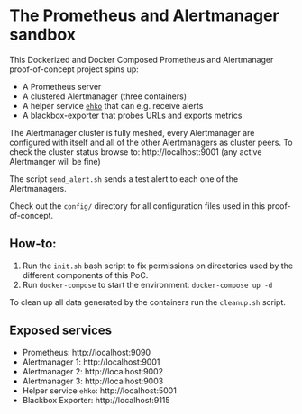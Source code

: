 # The Prometheus and Alertmanager sandbox

This Dockerized and Docker Composed Prometheus and Alertmanager proof-of-concept project spins up:
* A Prometheus server
* A clustered Alertmanager (three containers) 
* A helper service [`ehko`](https://github.com/mikejoh/ehko) that can e.g. receive alerts
* A blackbox-exporter that probes URLs and exports metrics

The Alertmanager cluster is fully meshed, every Alertmanager are configured with itself and all of the other Alertmanagers as cluster peers. To check the cluster status browse to: http://localhost:9001 (any active Alertmanger will be fine)

The script `send_alert.sh` sends a test alert to each one of the Alertmanagers.

Check out the `config/` directory for all configuration files used in this proof-of-concept. 

## How-to:

1. Run the `init.sh` bash script to fix permissions on directories used by the different components of this PoC.
2. Run `docker-compose` to start the environment: `docker-compose up -d`

To clean up all data generated by the containers run the `cleanup.sh` script.

## Exposed services

* Prometheus: http://localhost:9090
* Alertmanager 1: http://localhost:9001
* Alertmanager 2: http://localhost:9002
* Alertmanager 3: http://localhost:9003
* Helper service `ehko`: http://localhost:5001
* Blackbox Exporter: http://localhost:9115